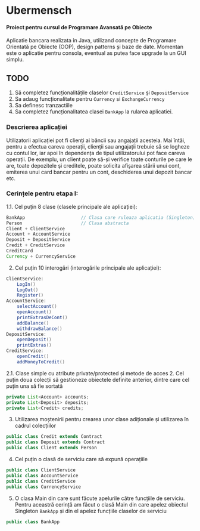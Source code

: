 # Ubermensch
#### Proiect pentru cursul de Programare Avansată pe Obiecte
Aplicatie bancara realizata in Java, utilizand concepte de Programare Orientată pe Obiecte (OOP), design patterns și baze de date. Momentan este o aplicatie pentru consola, eventual as putea face upgrade la un GUI simplu.  

## TODO
1. Să completez funcționalitățile claselor ```CreditService``` și ```DepositService```
2. Sa adaug funcționalitate pentru ```Currency``` si ```ExchangeCurrency```
3. Sa definesc tranzactiile
4. Sa completez funcționalitatea clasei ```BankApp``` la rularea aplicatiei.

### Descrierea aplicației
Utilizatorii aplicației pot fi clienți ai băncii sau angajații acesteia. Mai întâi, pentru a efectua
careva operații, clienții sau angajații trebuie să se logheze cu contul lor, iar apoi în dependența
de tipul utilizatorului pot face careva operații. De exemplu, un client poate să-și verifice
toate conturile pe care le are, toate depozitele și creditele, poate solicita afișarea
stării unui cont, emiterea unui card bancar pentru un cont, deschiderea unui depozit bancar etc.

### Cerințele pentru etapa I:
1.1. Cel puțin 8 clase (clasele principale ale aplicației):
```java
BankApp                     // Clasa care ruleaza aplicatia (Singleton)
Person                      // Clasa abstracta
Client + ClientService
Account + AccountService
Deposit + DepositService
Credit + CreditService
CreditCard
Currency + CurrencyService
```
2. Cel puțin 10 interogări (interogările principale ale aplicației):
```java
ClientService:
    LogIn()
    LogOut()
    Register()
AccountService:
    selectAccount()
    openAccount()
    printExtrasDeCont()
    addBalance()
    withdrawBalance()
DepositService:
    openDeposit()
    printExtras()
CreditService:
    openCredit()
    addMoneyToCredit()
```
2.1. Clase simple cu atribute private/protected și metode de acces
  2. Cel puțin doua colecții să gestioneze obiectele definite anterior, dintre care cel puțin una să fie sortată
```java
private List<Account> accounts;
private List<Deposit> deposits;
private List<Credit> credits;
```
  3. Utilizarea moștenirii pentru crearea unor clase adiționale și utilizarea în cadrul colecțiilor
```java
public class Credit extends Contract
public class Deposit extends Contract
public class Client extends Person
```
  4. Cel puțin o clasă de serviciu care să expună operațiile
```java
public class ClientService
public class AccountService
public class CreditService
public class CurrencyService
```
  5. O clasa Main din care sunt făcute apelurile către funcțiile de serviciu. Pentru aceastră cerință am făcut o clasă 
     Main din care apelez obiectul Singleton ```BankApp``` și din el apelez funcțiile claselor 
     de serviciu
```java
public class BankApp
```

